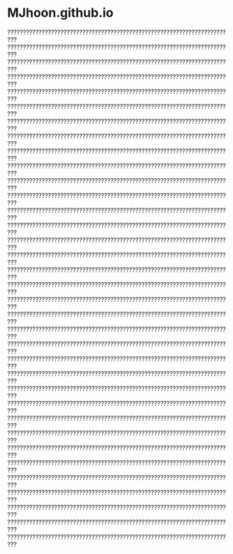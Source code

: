# MJhoon.github.io

?????????????????????????????????????????????????????????????????????????
?????????????????????????????????????????????????????????????????????????
?????????????????????????????????????????????????????????????????????????
?????????????????????????????????????????????????????????????????????????
?????????????????????????????????????????????????????????????????????????
?????????????????????????????????????????????????????????????????????????
?????????????????????????????????????????????????????????????????????????
?????????????????????????????????????????????????????????????????????????
?????????????????????????????????????????????????????????????????????????
?????????????????????????????????????????????????????????????????????????
?????????????????????????????????????????????????????????????????????????
?????????????????????????????????????????????????????????????????????????
?????????????????????????????????????????????????????????????????????????
?????????????????????????????????????????????????????????????????????????
?????????????????????????????????????????????????????????????????????????
?????????????????????????????????????????????????????????????????????????
?????????????????????????????????????????????????????????????????????????
?????????????????????????????????????????????????????????????????????????
?????????????????????????????????????????????????????????????????????????
?????????????????????????????????????????????????????????????????????????
?????????????????????????????????????????????????????????????????????????
?????????????????????????????????????????????????????????????????????????
?????????????????????????????????????????????????????????????????????????
?????????????????????????????????????????????????????????????????????????
?????????????????????????????????????????????????????????????????????????
?????????????????????????????????????????????????????????????????????????
?????????????????????????????????????????????????????????????????????????
?????????????????????????????????????????????????????????????????????????
?????????????????????????????????????????????????????????????????????????
?????????????????????????????????????????????????????????????????????????
?????????????????????????????????????????????????????????????????????????
?????????????????????????????????????????????????????????????????????????
?????????????????????????????????????????????????????????????????????????
?????????????????????????????????????????????????????????????????????????
?????????????????????????????????????????????????????????????????????????
